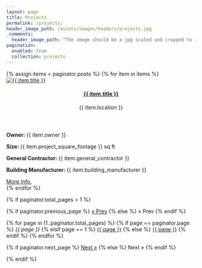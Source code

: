 ```yaml
---
layout: page
title: Projects
permalink: /projects/
header_image_path: /assets/images/headers/projects.jpg
_comments:
  header_image_path: "The image should be a jpg scaled and cropped to 1200px wide by 350px tall."
pagination: 
  enabled: true
  collection: projects
---
```

<div class="editable"></div>
<div class="project-selection">
  {% assign items = paginator.posts  %}
  {% for item in items %}
    <article class="project">
      <a href="{{ item.url }}"><img src="{{ item.main_image_path }}" alt="{{ item.title }}" /></a>
      <div class="project-right">
        <header>
          <h4><a href="{{ item.url }}">{{ item.title }}</a></h4>
          <div class="proj-location">{{ item.location }}</div>
        </header>
        <p><b>Owner: </b>{{ item.owner }}</p>
        <p><b>Size: </b>{{ item.project_square_footage }} sq ft</p>
        <p><b>General Contractor: </b>{{ item.general_contractor }}</p>
        <p><b>Building Manufacturer: </b>{{ item.building_manufacturer }}</p>
        <div class="proj-link"><a href="{{ item.url }}">More Info.</a></div>
      </div>
    </article>
  {% endfor %}
</div>

<!-- Pagination links -->
{% if paginator.total_pages > 1 %}
<div class="pagination">
  {% if paginator.previous_page %}
    <a href="{{ paginator.previous_page_path | prepend: site.baseurl | replace: '//', '/' }}">&laquo; Prev</a>
  {% else %}
    <span>&laquo; Prev</span>
  {% endif %}

  {% for page in (1..paginator.total_pages) %}
    {% if page == paginator.page %}
      <em>{{ page }}</em>
    {% elsif page == 1 %}
      <a href="{{ paginator.previous_page_path | prepend: site.baseurl | replace: '//', '/' }}">{{ page }}</a>
    {% else %}
      <a href="{{ site.paginate_path | prepend: site.baseurl | replace: '//', '/' | replace: ':num', page }}">{{ page }}</a>
    {% endif %}
  {% endfor %}

  {% if paginator.next_page %}
    <a href="{{ paginator.next_page_path | prepend: site.baseurl | replace: '//', '/' }}">Next &raquo;</a>
  {% else %}
    <span>Next &raquo;</span>
  {% endif %}
</div>
{% endif %}

